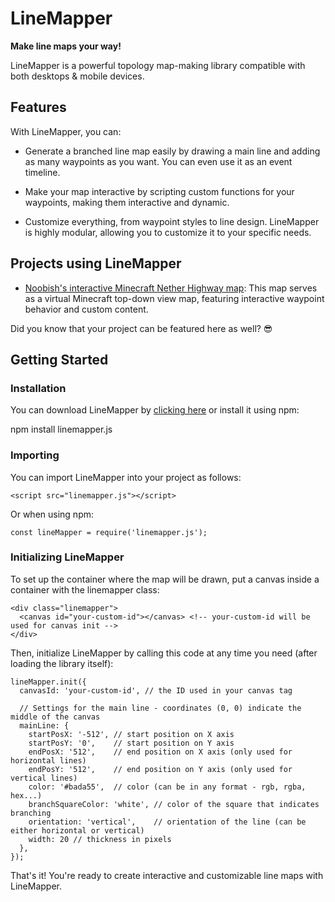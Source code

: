 # LineMapper

**Make line maps your way!**

LineMapper is a powerful topology map-making library compatible with both desktops & mobile devices.

## Features

With LineMapper, you can:

- Generate a branched line map easily by drawing a main line and adding as many waypoints as you want. You can even use it as an event timeline.

- Make your map interactive by scripting custom functions for your waypoints, making them interactive and dynamic.

- Customize everything, from waypoint styles to line design. LineMapper is highly modular, allowing you to customize it to your specific needs.

## Projects using LineMapper

- [Noobish's interactive Minecraft Nether Highway map](https://example.com): This map serves as a virtual Minecraft top-down view map, featuring interactive waypoint behavior and custom content.

Did you know that your project can be featured here as well? 😎

## Getting Started

### Installation

You can download LineMapper by [clicking here](https://example.com) or install it using npm:

npm install linemapper.js

### Importing

You can import LineMapper into your project as follows:
~~~
<script src="linemapper.js"></script>
~~~
Or when using npm: 
~~~
const lineMapper = require('linemapper.js');
~~~

### Initializing LineMapper

To set up the container where the map will be drawn, put a canvas inside a container with the linemapper class:

~~~
<div class="linemapper">
  <canvas id="your-custom-id"></canvas> <!-- your-custom-id will be used for canvas init -->
</div>
~~~

Then, initialize LineMapper by calling this code at any time you need (after loading the library itself):
~~~
lineMapper.init({
  canvasId: 'your-custom-id', // the ID used in your canvas tag

  // Settings for the main line - coordinates (0, 0) indicate the middle of the canvas
  mainLine: {
    startPosX: '-512', // start position on X axis
    startPosY: '0',    // start position on Y axis
    endPosX: '512',    // end position on X axis (only used for horizontal lines)
    endPosY: '512',    // end position on Y axis (only used for vertical lines)
    color: '#bada55',  // color (can be in any format - rgb, rgba, hex...)
    branchSquareColor: 'white', // color of the square that indicates branching
    orientation: 'vertical',    // orientation of the line (can be either horizontal or vertical)
    width: 20 // thickness in pixels
  },
});
~~~

That's it! You're ready to create interactive and customizable line maps with LineMapper.
